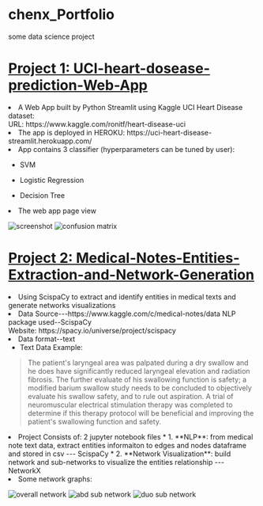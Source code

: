 # chenx_Portfolio
some data science project 

# [Project 1: UCI-heart-dosease-prediction-Web-App](https://github.com/chenx-git/UCI-heart-disease-prediction-Web-App)
<li>A Web App built by Python Streamlit using Kaggle UCI Heart Disease dataset:
<br>URL: https://www.kaggle.com/ronitf/heart-disease-uci
  
<li>The app is deployed in HEROKU: https://uci-heart-disease-streamlit.herokuapp.com/

<li>App contains 3 classifier (hyperparameters can be tuned by user):

  * SVM

  * Logistic Regression

  * Decision Tree

<li>The web app page view
  
![screenshot](https://github.com/chenx-git/chenx_Portfolio/blob/main/images/1.1.png)
![confusion matrix](https://github.com/chenx-git/chenx_Portfolio/blob/main/images/1.2.png)


# [Project 2: Medical-Notes-Entities-Extraction-and-Network-Generation](https://github.com/chenx-git/Medical-Notes-Entities-Extraction-and-Network-Visualization)
<li>Using ScispaCy to extract and identify entities in medical texts and generate networks visualizations
<li>Data Source---https://www.kaggle.com/c/medical-notes/data
NLP package used--ScispaCy <br>Website: https://spacy.io/universe/project/scispacy
<li>Data format--text
  
  * Text Data Example:
> The patient's laryngeal area was palpated during a dry swallow and he does have significantly reduced laryngeal elevation and radiation fibrosis.  The further evaluate of his swallowing function is safety; a modified barium swallow study needs to be concluded to objectively evaluate his swallow safety, and to rule out aspiration.  A trial of neuromuscular electrical stimulation therapy was completed to determine if this therapy protocol will be beneficial and improving the patient's swallowing function and safety.



<li>Project Consists of: 2 jupyter notebook files
  * 1. **NLP**: from medical note text data, extract entities informaiton to edges and nodes dataframe and stored in csv --- ScispaCy 
  * 2. **Network Visualization**: build network and sub-networks to visualize the entities relationship --- NetworkX


<li>Some network graphs:
  
![overall network](https://github.com/chenx-git/chenx_Portfolio/blob/main/images/2.1.png)
![abd sub network](https://github.com/chenx-git/chenx_Portfolio/blob/main/images/2.2.png)
![duo sub network](https://github.com/chenx-git/chenx_Portfolio/blob/main/images/2.3.png)
